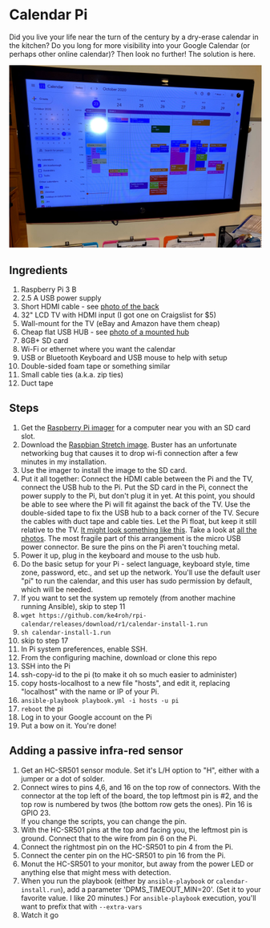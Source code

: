 # Calendar Pi
Did you live your life near the turn of the century by a dry-erase 
calendar in the kitchen?  Do you long for more visibility into your 
Google Calendar (or perhaps other online calendar)?  Then look no 
further!  The solution is here.

![Photo of the finished product mounted on a wall near clipboards, dry-erase, and files.](photos/Overview.jpg)

## Ingredients
1. Raspberry Pi 3 B
2. 2.5 A USB power supply
3. Short HDMI cable - see [photo of the back](photos/Back.jpg)
4. 32" LCD TV with HDMI input (I got one on Craigslist for $5)
5. Wall-mount for the TV (eBay and Amazon have them cheap)
6. Cheap flat USB HUB - see [photo of a mounted hub](photos/USBHub.jpg)
7. 8GB+ SD card
8. Wi-Fi or ethernet where you want the calendar
9. USB or Bluetooth Keyboard and USB mouse to help with setup
10. Double-sided foam tape or something similar
11. Small cable ties (a.k.a. zip ties) 
12. Duct tape

## Steps
1. Get the [Raspberry Pi imager](https://www.raspberrypi.org/downloads/) for a computer near you with an SD card slot.
2. Download the [Raspbian Stretch image](https://downloads.raspberrypi.org/raspbian_full/images/raspbian_full-2019-04-09/). 
Buster has an unfortunate networking bug that causes it to drop wi-fi connection after a few minutes in my installation.
3. Use the imager to install the image to the SD card.
4. Put it all together: Connect the HDMI cable between the Pi and the TV, connect the USB hub to the Pi. 
Put the SD card in the Pi, connect the power supply to the Pi, but don't plug it in yet. 
At this point, you should be able to see where the Pi will fit against the back of the TV.  Use the double-sided tape to fix the
USB hub to a back corner of the TV. Secure the cables with duct tape and cable ties. Let the Pi float, but keep it still relative
to the TV. [It might look something like this](photos/Back.jpg).  Take a look at [all the photos](photos).  The most fragile
part of this arrangement is the micro USB power connector.  Be sure the pins on the Pi aren't touching metal.
5. Power it up, plug in the keyboard and mouse to the usb hub.
6. Do the basic setup for your Pi - select language, keyboard style, time zone, password, etc., and set up the network.  You'll
use the default user "pi" to run the calendar, and this user has sudo permission by default, which will be needed.
7. If you want to set the system up remotely (from another machine running Ansible), skip to step 11
8. `wget https://github.com/ke4roh/rpi-calendar/releases/download/r1/calendar-install-1.run`
9. `sh calendar-install-1.run`
10. skip to step 17
11. In Pi system preferences, enable SSH.
12. From the configuring machine, download or clone this repo
13. SSH into the Pi
14. ssh-copy-id to the pi (to make it oh so much easier to administer)
15. copy hosts-localhost to a new file "hosts", and edit it, replacing "localhost" with the name or IP of your Pi.
16. `ansible-playbook playbook.yml -i hosts -u pi`
17. `reboot` the pi
18. Log in to your Google account on the Pi
19. Put a bow on it. You're done!

## Adding a passive infra-red sensor
1. Get an HC-SR501 sensor module.  Set it's L/H option to "H", either with a jumper or a dot of solder.
2. Connect wires to pins 4,6, and 16 on the top row of connectors. With the connector at the top left of the board, 
the top leftmost pin is #2, and the top row is numbered by twos (the bottom row gets the ones). Pin 16 is GPIO 23.  
If you change the scripts, you can change the pin.  
3. With the HC-SR501 pins at the top and facing you, the leftmost pin is ground.  Connect that to the wire from pin 6 on the Pi.
4. Connect the rightmost pin on the HC-SR501 to pin 4 from the Pi.
5. Connect the center pin on the HC-SR501 to pin 16 from the Pi.
6. Monut the HC-SR501 to your monitor, but away from the power LED or anything else that might mess with detection.
7. When you run the playbook (either by `ansible-playbook` or `calendar-install.run`), add a parameter 'DPMS_TIMEOUT_MIN=20'.
(Set it to your favorite value.  I like 20 minutes.)  For `ansible-playbook` execution, you'll want to prefix that with `--extra-vars `
8. Watch it go 
